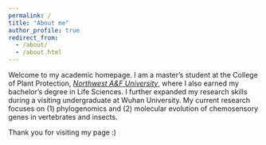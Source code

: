 ```yaml
---
permalink: /
title: "About me"
author_profile: true
redirect_from: 
  - /about/
  - /about.html
---
```









  
  
Welcome to my academic homepage. I am a master’s student at the College of Plant Protection, _[Northwest A&F University](https://www.nwafu.edu.cn/)_, where I also earned my bachelor’s degree in Life Sciences. I further expanded my research skills during a visiting undergraduate at Wuhan University. My current research focuses on (1) phylogenomics and (2) molecular evolution of chemosensory genes in vertebrates and insects.  

Thank you for visiting my page :)
